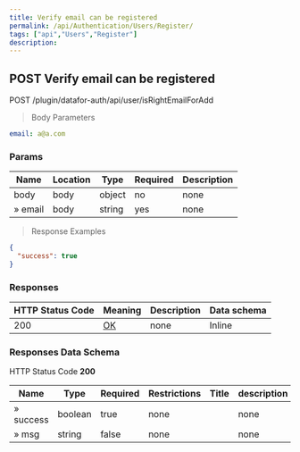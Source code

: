 ```yaml
---
title: Verify email can be registered
permalink: /api/Authentication/Users/Register/
tags: ["api","Users","Register"]
description: 
---
```


## POST Verify email can be registered

POST /plugin/datafor-auth/api/user/isRightEmailForAdd

> Body Parameters

```yaml
email: a@a.com

```

### Params

|Name|Location|Type|Required|Description|
|---|---|---|---|---|
|body|body|object| no |none|
|» email|body|string| yes |none|

> Response Examples

```json
{
  "success": true
}
```

### Responses

|HTTP Status Code |Meaning|Description|Data schema|
|---|---|---|---|
|200|[OK](https://tools.ietf.org/html/rfc7231#section-6.3.1)|none|Inline|

### Responses Data Schema

HTTP Status Code **200**

|Name|Type|Required|Restrictions|Title|description|
|---|---|---|---|---|---|
|» success|boolean|true|none||none|
|» msg|string|false|none||none|